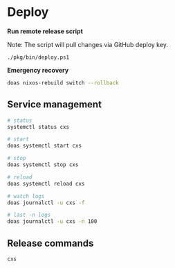 # Deploy

**Run remote release script**

Note: The script will pull changes via GitHub deploy key.

```pwsh
./pkg/bin/deploy.ps1
```

**Emergency recovery**

```sh
doas nixos-rebuild switch --rollback
```

## Service management

```sh
# status
systemctl status cxs

# start
doas systemctl start cxs

# stop
doas systemctl stop cxs

# reload
doas systemctl reload cxs

# watch logs
doas journalctl -u cxs -f

# last -n logs
doas journalctl -u cxs -n 100
```

## Release commands

```sh
cxs
```
